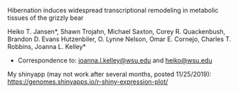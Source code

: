 Hibernation induces widespread transcriptional remodeling in metabolic tissues of the grizzly bear 

Heiko T. Jansen*, Shawn Trojahn, Michael Saxton, Corey R. Quackenbush, Brandon D. Evans Hutzenbiler, O. Lynne Nelson, Omar E. Cornejo, Charles T. Robbins, Joanna L. Kelley*
* Correspondence to: joanna.l.kelley@wsu.edu and heiko@wsu.edu


My shinyapp (may not work after several months, posted 11/25/2019): 
https://genomes.shinyapps.io/r-shiny-expression-plot/
